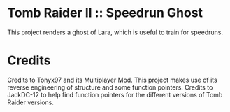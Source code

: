 # Tomb Raider II :: Speedrun Ghost 

This project renders a ghost of Lara, which is useful to train for speedruns. 

# Credits 

Credits to Tonyx97 and its Multiplayer Mod.
This project makes use of its reverse engineering of structure and some function pointers.
Credits to JackDC-12 to help find function pointers for the different versions of Tomb Raider versions.
